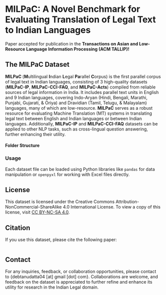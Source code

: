 # MILPaC: A Novel Benchmark for Evaluating Translation of Legal Text to Indian Languages

Paper accepted for publication in the **Transactions on Asian and Low-Resource Language Information Processing (ACM TALLIP)!**

## The MILPaC Dataset 
<b> MILPaC </b> (**M**ultilingual **I**ndian **L**egal **Pa**rallel **C**orpus) is the first parallel corpus of legal text in Indian languages, consisting of 3 high-quality datasets (**MILPaC-IP**, **MILPaC-CCI-FAQ**, and **MILPaC-Acts**) compiled from reliable sources of legal information in India. It includes parallel text units in English and 9 Indian languages, covering Indo-Aryan (Hindi, Bengali, Marathi, Punjabi, Gujarati, & Oriya) and Dravidian (Tamil, Telugu, & Malayalam) languages, many of which are low-resource. **MILPaC** serves as a robust resource for evaluating Machine Translation (MT) systems in translating legal text between English and Indian languages or between Indian languages. Additionally, **MILPaC-IP** and **MILPaC-CCI-FAQ** datasets can be applied to other NLP tasks, such as cross-lingual question answering, further enhancing their utility.

#### Folder Structure

### Usage

Each dataset file can be loaded using Python libraries like `pandas` for data manipulation or `openpyxl` for working with Excel files directly.

## License
This dataset is licensed under the Creative Commons Attribution-NonCommercial-ShareAlike 4.0 International License. To view a copy of this license, visit [CC BY-NC-SA 4.0](https://creativecommons.org/licenses/by-nc-sa/4.0/).

## Citation
If you use this dataset, please cite the following paper:
```
```


## Contact
For any inquiries, feedback, or collaboration opportunities, please contact to {debtanudatta04 [at] gmail [dot] com}. Collaborations are welcome, and feedback on the dataset is appreciated to further refine and enhance its utility for research in the Indian Legal domain.
